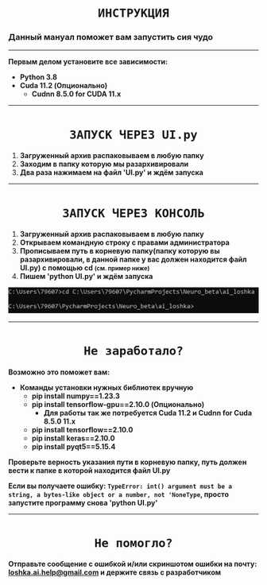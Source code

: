 # <center>`ИНСТРУКЦИЯ`</center>

### **Данный мануал поможет вам запустить сия чудо**

***

**Первым делом установите все зависимости:**

* **Python 3.8**
* **Cuda 11.2 (Опционально)**
  * **Cudnn 8.5.0 for CUDA 11.x**

***

# <center>`ЗАПУСК ЧЕРЕЗ UI.py`</center>
  1. **Загруженный архив распаковываем в любую папку**
  2. **Заходим в папку которую мы разархивировали**
  3. **Два раза нажимаем на файл 'UI.py' и ждём запуска**

***

# <center>`ЗАПУСК ЧЕРЕЗ КОНСОЛЬ`</center>
1. **Загруженный архив распаковываем в любую папку**
2. **Открываем командную строку с правами администратора**
3. **Прописываем путь в корневую папку(папку которую вы разархивировали, в данной папке у вас должен находится файл UI.py) 
с помощью cd <small>(см. пример ниже)</small>**
4. **Пишем 'python UI.py' и ждём запуска**

![image](DATA/icon/instruction_picture/example.png)


***

# <center>`Не заработало?`</center>

**Возможно это поможет вам:**

* **Команды установки нужных библиотек вручную**
  * **pip install numpy==1.23.3**
  * **pip install tensorflow-gpu==2.10.0 (Опционально)**
    * **Для работы так же потребуется Cuda 11.2 и Cudnn for Cuda 8.5.0 11.x** 
  * **pip install tensorflow==2.10.0**
  * **pip install keras==2.10.0**
  * **pip install pyqt5==5.15.4**

**Проверьте верность указания пути в корневую папку, путь должен вести к папке в которой находится файл UI.py**

**Если вы получаете ошибку: `TypeError: int() argument must be a string, a bytes-like object or a number, not 'NoneType`,
просто запустите программу снова 'python UI.py'**

***

# <center>`Не помогло?`</center>

**Отправьте сообщение с ошибкой и/или скриншотом ошибки на почту: loshka.ai.help@gmail.com 
и держите связь с разработчиком**
